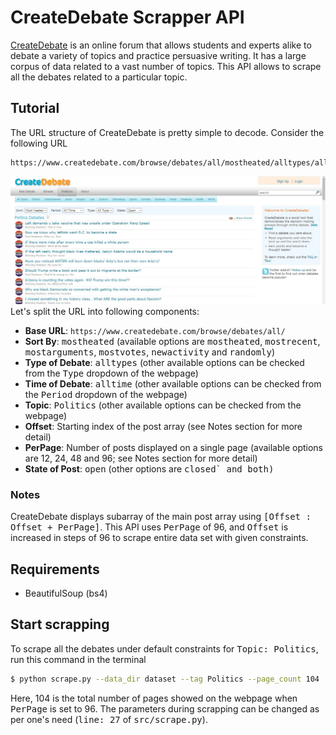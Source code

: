 # CreateDebate Scrapper API
[CreateDebate](https://www.createdebate.com/) is an online forum that allows students and experts alike to debate a variety of topics and practice persuasive writing. It has a large corpus of data related to a vast number of topics. This API allows to scrape all the debates related to a particular topic.
## Tutorial
The URL structure of CreateDebate is pretty simple to decode. Consider the following URL
```
https://www.createdebate.com/browse/debates/all/mostheated/alltypes/alltime/Politics/0/24/open
```
![](CreateDebate.JPG)
Let's split the URL into following components:
* __Base URL__: `https://www.createdebate.com/browse/debates/all/`
* __Sort By__: <kbd>mostheated</kbd> (available options are <kbd>mostheated</kbd>, <kbd>mostrecent</kbd>, <kbd>mostarguments</kbd>, <kbd>mostvotes</kbd>, <kbd>newactivity</kbd> and <kbd>randomly</kbd>)
* __Type of Debate__: <kbd>alltypes</kbd> (other available options can be checked from the <kbd>Type</kbd> dropdown of the webpage)
* __Time of Debate__: <kbd>alltime</kbd> (other available options can be checked from the <kbd>Period</kbd> dropdown of the webpage)
* __Topic__: <kbd>Politics</kbd> (other available options can be checked from the webpage)
* __Offset__: Starting index of the post array (see Notes section for more detail)
* __PerPage__: Number of posts displayed on a single page (available options are 12, 24, 48 and 96; see Notes section for more detail)
* __State of Post__: <kbd>open</kbd> (other options are <kbd>closed` and <kbd>both</kbd>)

### Notes
CreateDebate displays subarray of the main post array using <kbd>[Offset : Offset + PerPage]</kbd>. This API uses <kbd>PerPage</kbd> of 96, and <kbd>Offset</kbd> is increased in steps of 96 to scrape entire data set with given constraints.

## Requirements
* BeautifulSoup (bs4)

## Start scrapping
To scrape all the debates under default constraints for <kbd>Topic: Politics</kbd>, run this command in the terminal
```bash
$ python scrape.py --data_dir dataset --tag Politics --page_count 104
```
Here, 104 is the total number of pages showed on the webpage when <kbd>PerPage</kbd> is set to 96. The parameters during scrapping can be changed as per one's need (<kbd>line: 27</kbd> of <kbd>src/scrape.py</kbd>).
